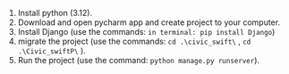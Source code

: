 1. Install python (3.12).
2. Download and open pycharm app and create project to your computer.
3. Install Django (use the commands: ```in terminal: pip install Django```)
4. migrate the project (use the commands: ```cd .\civic_swift\``` , ```cd .\Civic_swiftP\``` ).
5. Run the project (use the command: ```python manage.py runserver```).

